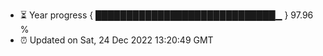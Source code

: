 - ⏳ Year progress { █████████████████████████████▁ } 97.96 %
- ⏰ Updated on Sat, 24 Dec 2022 13:20:49 GMT

